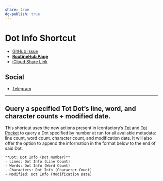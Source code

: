 ```yaml
---
share: true
dg-publish: true
---
```

# Dot Info Shortcut

- [GitHub Issue](https://github.com/extratone/i/issues/169)
- [**RoutineHub Page**](https://routinehub.co/shortcut/11459)
- [iCloud Share Link](https://www.icloud.com/shortcuts/4103b2f9cd494964b3cf6ae63d867679)

## Social

- [Telegram](https://t.me/extratone/10865)

---

## Query a specified Tot Dot’s line, word, and character counts + modified date.

This shortcut uses the new actions present in Iconfactory’s [Tot](https://apps.apple.com/us/app/tot/id1491071483) and [Tot Pocket](https://apps.apple.com/us/app/tot-pocket/id1498235191) to query a Dot specified by number at run for all available metadata: line count, word count, character count, and modification date. It will also offer the option to append the information in the format below to the end of said Dot.

```
**Dot: Dot Info (Dot Number)**
- Lines: Dot Info (Line Count)
- Words: Dot Info (Word Count)
- Characters: Dot Info (Character Count)
- Modified: Dot Info (Modification Date)
```